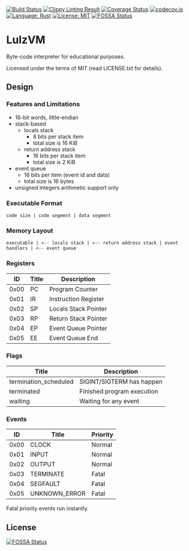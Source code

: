 [![Build Status](https://api.travis-ci.org/alopatindev/lulzvm.svg?branch=master)](https://travis-ci.org/alopatindev/lulzvm)
[![Clippy Linting Result](https://clippy.bashy.io/github/alopatindev/lulzvm/master/badge.svg)](https://clippy.bashy.io/github/alopatindev/lulzvm/master/log)
[![Coverage Status](https://coveralls.io/repos/github/alopatindev/lulzvm/badge.svg?branch=master)](https://coveralls.io/github/alopatindev/lulzvm?branch=master)
[![codecov.io](http://codecov.io/github/alopatindev/lulzvm/coverage.svg?branch=master)](https://codecov.io/github/alopatindev/lulzvm?branch=master)
[![Language: Rust](https://img.shields.io/badge/language-Rust-orange.svg)](http://www.rust-lang.org/)
[![License: MIT](https://img.shields.io/badge/license-MIT-blue.svg)](LICENSE.txt)
[![FOSSA Status](https://app.fossa.io/api/projects/git%2Bgithub.com%2Falopatindev%2Flulzvm.svg?type=shield)](https://app.fossa.io/projects/git%2Bgithub.com%2Falopatindev%2Flulzvm?ref=badge_shield)

LulzVM
======

Byte-code interpreter for educational purposes.

Licensed under the terms of MIT (read LICENSE.txt for details).

## Design

### Features and Limitations
- 16-bit words, little-endian
- stack-based
    - locals stack
        - 8 bits per stack item
        - total size is 16 KiB
    - return address stack
        - 16 bits per stack item
        - total size is 2 KiB
- event queue
    - 16 bits per item (event id and data)
    - total size is 16 bytes
- unsigned integers arithmetic support only

### Executable Format
```
code size | code segment | data segment
```

### Memory Layout
```
executable | <-- locals stack | <-- return address stack | event handlers | <-- event queue
```

### Registers
|ID  |Title|Description         |
|----|-----|--------------------|
|0x00|PC   |Program Counter     |
|0x01|IR   |Instruction Register|
|0x02|SP   |Locals Stack Pointer|
|0x03|RP   |Return Stack Pointer|
|0x04|EP   |Event Queue Pointer |
|0x05|EE   |Event Queue End     |

### Flags
|Title                |Description                |
|---------------------|---------------------------|
|termination_scheduled|SIGINT/SIGTERM has happen  |
|terminated           |Finished program execution |
|waiting              |Waiting for any event      |

### Events
|ID  |Title           |Priority|
|----|----------------|--------|
|0x00|CLOCK           |Normal  |
|0x01|INPUT           |Normal  |
|0x02|OUTPUT          |Normal  |
|0x03|TERMINATE       |Fatal   |
|0x04|SEGFAULT        |Fatal   |
|0x05|UNKNOWN_ERROR   |Fatal   |

Fatal priority events run instantly.


## License
[![FOSSA Status](https://app.fossa.io/api/projects/git%2Bgithub.com%2Falopatindev%2Flulzvm.svg?type=large)](https://app.fossa.io/projects/git%2Bgithub.com%2Falopatindev%2Flulzvm?ref=badge_large)